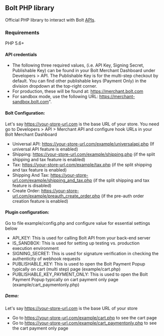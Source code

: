 ## Bolt PHP library

Official PHP library to interact with Bolt [APIs](https://docs.bolt.com/reference).

### Requirements

PHP 5.6+

#### API credentials
* The following three required values, (i.e. API Key, Signing Secret, Publishable Key) can be found in your Bolt Merchant Dashboard under Developers > API. The Publishable Key is for the multi-step checkout by default. You can find other publishable keys (Payment Only) in the division dropdown at the top-right corner.
* For production, these will be found at: https://merchant.bolt.com
* For sandbox mode, use the following URL: https://merchant-sandbox.bolt.com".

#### Bolt Configuration:

Let's say https://your-store-url.com is the base URL of your store. You need go to Developers > API > Merchant API and configure hook URLs in your Bolt Merchant Dashboard

* Universal API: https://your-store-url.com/example/universalapi.php (If universal API feature is enabled) 
* Shipping: https://your-store-url.com/example/shipping.php (if the split shipping and tax feature is enabled)
* Tax: https://your-store-url.com/example/tax.php (if the split shipping and tax feature is enabled) 
* Shipping And Tax: https://your-store-url.com/example/shipping_and_tax.php (if the split shipping and tax feature is disabled) 
* Create Order: https://your-store-url.com/example/preauth_create_order.php (if the pre-auth order creation feature is enabled)


#### Plugin configuration: 
Go to file example/config.php and configure value for essential settings below
* API_KEY: This is used for calling Bolt API from your back-end server
* IS_SANDBOX: This is used for setting up testing vs. production execution environment
* SIGNING_SECRET: This is used for signature verification in checking the authenticity of webhook requests
* PUBLISHABLE_KEY: This is used to open the Bolt Payment Popup typically on cart (multi step) page (example/cart.php)
* PUBLISHABLE_KEY_PAYMENT_ONLY: This is used to open the Bolt Payment Popup typically on cart payment only page (example/cart_paymentonly.php)

##### Demo: 
Let's say https://your-store-url.com is the base URL of your store
* Go to https://your-store-url.com/example/cart.php to see the cart page
* Go to https://your-store-url.com/example/cart_paymentonly.php to see the cart payment only page

